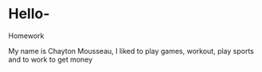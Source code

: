 # Hello-
Homework

My name is Chayton Mousseau, I liked to play games, workout, play sports and to work to get money 
